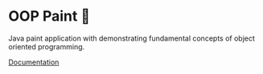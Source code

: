 # OOP Paint :art:

Java paint application with demonstrating fundamental concepts of object oriented programming.

[Documentation](https://vukan-markovic.github.io/OOP_Paint/)
